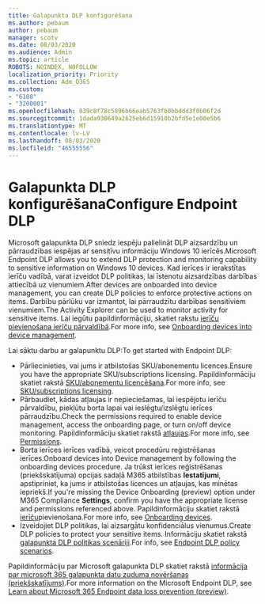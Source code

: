 ```yaml
---
title: Galapunkta DLP konfigurēšana
ms.author: pebaum
author: pebaum
manager: scotv
ms.date: 08/03/2020
ms.audience: Admin
ms.topic: article
ROBOTS: NOINDEX, NOFOLLOW
localization_priority: Priority
ms.collection: Adm_O365
ms.custom:
- "6108"
- "3200001"
ms.openlocfilehash: 039c8f78c5896b66eab5763fb0bbddd3f0b06f2d
ms.sourcegitcommit: 1dada930649a2625eb6d15910b2bfd5e1e00e5b6
ms.translationtype: MT
ms.contentlocale: lv-LV
ms.lasthandoff: 08/03/2020
ms.locfileid: "46555556"
---
```

# <a name="configure-endpoint-dlp"></a><span data-ttu-id="52589-102">Galapunkta DLP konfigurēšana</span><span class="sxs-lookup"><span data-stu-id="52589-102">Configure Endpoint DLP</span></span>

<span data-ttu-id="52589-103">Microsoft galapunkta DLP sniedz iespēju palielināt DLP aizsardzību un pārraudzības iespējas ar sensitīvu informāciju Windows 10 ierīcēs.</span><span class="sxs-lookup"><span data-stu-id="52589-103">Microsoft Endpoint DLP allows you to extend DLP protection and monitoring capability to sensitive information on Windows 10 devices.</span></span> <span data-ttu-id="52589-104">Kad ierīces ir ierakstītas ierīču vadībā, varat izveidot DLP politikas, lai īstenotu aizsardzības darbības attiecībā uz vienumiem.</span><span class="sxs-lookup"><span data-stu-id="52589-104">After devices are onboarded into device management, you can create DLP policies to enforce protective actions on items.</span></span> <span data-ttu-id="52589-105">Darbību pārlūku var izmantot, lai pārraudzītu darbības sensitīviem vienumiem.</span><span class="sxs-lookup"><span data-stu-id="52589-105">The Activity Explorer can be used to monitor activity for sensitive items.</span></span> <span data-ttu-id="52589-106">Lai iegūtu papildinformāciju, skatiet rakstu [ierīču pievienošana ierīču pārvaldībā](https://docs.microsoft.com/microsoft-365/compliance/endpoint-dlp-getting-started#onboarding-devices-into-device-management).</span><span class="sxs-lookup"><span data-stu-id="52589-106">For more info, see [Onboarding devices into device management](https://docs.microsoft.com/microsoft-365/compliance/endpoint-dlp-getting-started#onboarding-devices-into-device-management).</span></span>  

<span data-ttu-id="52589-107">Lai sāktu darbu ar galapunktu DLP:</span><span class="sxs-lookup"><span data-stu-id="52589-107">To get started with Endpoint DLP:</span></span>

- <span data-ttu-id="52589-108">Pārliecinieties, vai jums ir atbilstošas SKU/abonementu licences.</span><span class="sxs-lookup"><span data-stu-id="52589-108">Ensure you have the appropriate SKU/subscriptions licensing.</span></span> <span data-ttu-id="52589-109">Papildinformāciju skatiet rakstā [SKU/abonementu licencēšana](https://docs.microsoft.com/microsoft-365/compliance/endpoint-dlp-getting-started#skusubscriptions-licensing).</span><span class="sxs-lookup"><span data-stu-id="52589-109">For more info, see [SKU/subscriptions licensing](https://docs.microsoft.com/microsoft-365/compliance/endpoint-dlp-getting-started#skusubscriptions-licensing).</span></span>
- <span data-ttu-id="52589-110">Pārbaudiet, kādas atļaujas ir nepieciešamas, lai iespējotu ierīču pārvaldību, piekļūtu borta lapai vai ieslēgtu/izslēgtu ierīces pārraudzību.</span><span class="sxs-lookup"><span data-stu-id="52589-110">Check the permissions required to enable device management, access the onboarding page, or turn on/off device monitoring.</span></span> <span data-ttu-id="52589-111">Papildinformāciju skatiet rakstā [atļaujas](https://docs.microsoft.com/microsoft-365/compliance/endpoint-dlp-getting-started#permissions).</span><span class="sxs-lookup"><span data-stu-id="52589-111">For more info, see [Permissions](https://docs.microsoft.com/microsoft-365/compliance/endpoint-dlp-getting-started#permissions).</span></span>
- <span data-ttu-id="52589-112">Borta ierīces ierīces vadībā, veicot procedūru reģistrēšanas ierīces.</span><span class="sxs-lookup"><span data-stu-id="52589-112">Onboard devices into Device management by following the onboarding devices procedure.</span></span> <span data-ttu-id="52589-113">Ja trūkst ierīces reģistrēšanas (priekšskatījuma) opcijas sadaļā M365 atbilstības **Iestatījumi**, apstipriniet, ka jums ir atbilstošas licences un atļaujas, kas minētas iepriekš.</span><span class="sxs-lookup"><span data-stu-id="52589-113">If you're missing the Device Onboarding (preview) option under M365 Compliance  **Settings**, confirm you have the appropriate license and permissions referenced above.</span></span> <span data-ttu-id="52589-114">Papildinformāciju skatiet rakstā [ierīču](https://docs.microsoft.com/microsoft-365/compliance/endpoint-dlp-getting-started#onboarding-devices)pievienošana.</span><span class="sxs-lookup"><span data-stu-id="52589-114">For more info, see [Onboarding devices](https://docs.microsoft.com/microsoft-365/compliance/endpoint-dlp-getting-started#onboarding-devices).</span></span> 
- <span data-ttu-id="52589-115">Izveidojiet DLP politikas, lai aizsargātu konfidenciālus vienumus.</span><span class="sxs-lookup"><span data-stu-id="52589-115">Create DLP policies to protect your sensitive items.</span></span> <span data-ttu-id="52589-116">Informāciju skatiet rakstā [galapunkta DLP politikas scenāriji](https://docs.microsoft.com/microsoft-365/compliance/endpoint-dlp-using?view=o365-worldwide#endpoint-dlp-policy-scenarios).</span><span class="sxs-lookup"><span data-stu-id="52589-116">For info, see [Endpoint DLP policy scenarios](https://docs.microsoft.com/microsoft-365/compliance/endpoint-dlp-using?view=o365-worldwide#endpoint-dlp-policy-scenarios).</span></span>

<span data-ttu-id="52589-117">Papildinformāciju par Microsoft galapunkta DLP skatiet rakstā [informācija par microsoft 365 galapunkta datu zuduma novēršanas (priekšskatījums)](https://docs.microsoft.com/microsoft-365/compliance/endpoint-dlp-learn-about).</span><span class="sxs-lookup"><span data-stu-id="52589-117">For more information on the Microsoft Endpoint DLP, see [Learn about Microsoft 365 Endpoint data loss prevention (preview)](https://docs.microsoft.com/microsoft-365/compliance/endpoint-dlp-learn-about).</span></span>